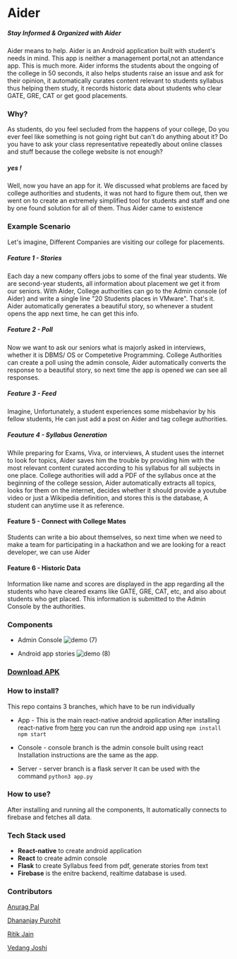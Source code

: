 # Aider
##### Stay Informed & Organized with Aider
 
Aider means to help. Aider is an Android application built with student's needs in mind. 
This app is neither a management portal,not an attendance app. This is much more. Aider informs the students about the ongoing of the college in 50 seconds, it also helps students raise an issue and ask for their opinion, it automatically curates content relevant to students syllabus thus helping them study, it records historic data about students who clear GATE, GRE, CAT or get good placements.

### Why?
As students, do you feel secluded from the happens of your college, Do you ever feel like something is not going right but can't do anything about it? Do you have to ask your class representative repeatedly about online classes and stuff because the college website is not enough?
##### yes !
Well, now you have an app for it. We discussed what problems are faced by college authorities and students, it was not hard to figure them out, then we went on to create an extremely simplified tool for students and staff and one by one found solution for all of them. Thus Aider came to existence

### Example Scenario 

Let's imagine, Different Companies are visiting our college for placements.
##### Feature 1 - Stories
Each day a new company offers jobs to some of the final year students. We are second-year students, all information about placement we get it from our seniors. With Aider, College authorities can go to the Admin console (of Aider) and write a single line "20 Students places in VMware". That's it. Aider automatically generates a beautiful story, so whenever a student opens the app next time, he can get this info.
##### Feature 2 - Poll
Now we want to ask our seniors what is majorly asked in interviews, whether it is DBMS/ OS or Competetive Programming. College Authorities can create a poll using the admin console, Aider automatically converts the response to a beautiful story, so next time the app is opened we can see all responses.
##### Feature 3 - Feed
Imagine, Unfortunately, a student experiences some misbehavior by his fellow students, He can just add a post on Aider and tag college authorities.
##### Feauture 4 - Syllabus Generation
While preparing for Exams, Viva, or interviews, A student uses the internet to look for topics, Aider saves him the trouble by providing him with the most relevant content curated according to his syllabus for all subjects in one place.
College authorities will add a PDF of the syllabus once at the beginning of the college session, Aider automatically extracts all topics, looks for them on the internet, decides whether it should provide a youtube video or just a Wikipedia definition, and stores this is the database, A student can anytime use it as reference.
#### Feature 5 - Connect with College Mates
Students can write a bio about themselves, so next time when we need to make a team for participating in a hackathon and we are looking for a react developer, we can use Aider
#### Feature 6 - Historic Data
Information like name and scores are displayed in the app regarding all the students who have cleared exams like GATE, GRE, CAT, etc, and also about students who get placed. This information is submitted to the Admin Console by the authorities.


### Components
* Admin Console 
![demo (7)](https://user-images.githubusercontent.com/43697446/93793918-12707100-fc55-11ea-950e-9e68d1d4e6cb.jpg)

* Android app stories
![demo (8)](https://user-images.githubusercontent.com/43697446/93794203-6d09cd00-fc55-11ea-8550-b53663a25e64.jpg)

### [Download APK](https://drive.google.com/file/d/16B_MkGY5rIwzS06Pna0AxA5sqxhKWdth/view?usp=drivesdk)


### How to install?
This repo contains 3 branches, which have to be run individually

* App - This is the main react-native android application
After installing react-native from [here](https://reactnative.dev/docs/0.61/getting-started)
you can run the android app using
`npm install`
`npm start`

* Console - console branch is the admin console built using react
Installation instructions are the same as the app.

* Server - server branch is a flask server
It can be used with the command
`python3 app.py`

### How to use?
After installing and running all the components, It automatically connects to firebase and fetches all data.

### Tech Stack used
* **React-native** to create android application
* **React** to create admin console
* **Flask** to create Syllabus feed from pdf, generate stories from text
* **Firebase** is the enitre backend, realtime database is used.

### Contributors
[Anurag Pal](https://github.com/Anuragtech02)

[Dhananjay Purohit](https://github.com/DhananjayPurohit)

[Ritik Jain](https://github.com/Rits1272)

[Vedang Joshi](https://github.com/vedangj044)
